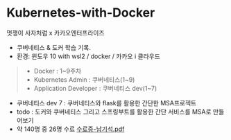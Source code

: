 # Kubernetes-with-Docker
멋쟁이 사자처럼 x 카카오엔터프라이즈 
- 쿠버네티스 &amp; 도커 학습 기록.
- 환경: 윈도우 10 with wsl2  / docker / 카카오 i 클라우드

>- Docker : 1~9주차
>- Kubernetes Admin : 쿠버네티스(1~9)
>- Application Developer : 쿠버네티스 dev(1~7)


- 쿠버네티스 dev 7 : 쿠버네티스와 flask를 활용한 간단한 MSA프로젝트
- todo : 도커와 쿠버네티스 그리고 스프링부트를 활용한 간단 서비스를 MSA로 만들어보기 
- 약 140명 중 26명 수료 [수료증-남기석.pdf](https://github.com/skarltjr/Kubernetes-with-Docker/files/7943569/-.pdf)
